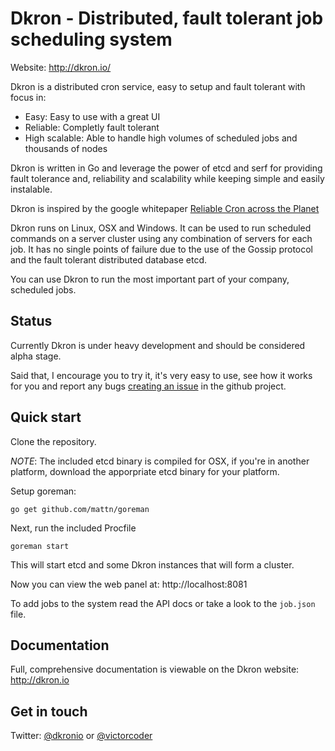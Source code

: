 # Dkron - Distributed, fault tolerant job scheduling system

Website: http://dkron.io/

Dkron is a distributed cron service, easy to setup and fault tolerant with focus in:

- Easy: Easy to use with a great UI
- Reliable: Completly fault tolerant
- High scalable: Able to handle high volumes of scheduled jobs and thousands of nodes

Dkron is written in Go and leverage the power of etcd and serf for providing fault tolerance and, reliability and scalability while keeping simple and easily instalable.

Dkron is inspired by the google whitepaper [Reliable Cron across the Planet](https://queue.acm.org/detail.cfm?id=2745840)

Dkron runs on Linux, OSX and Windows. It can be used to run scheduled commands on a server cluster using any combination of servers for each job. It has no single points of failure due to the use of the Gossip protocol and the fault tolerant distributed database etcd.

You can use Dkron to run the most important part of your company, scheduled jobs.

## Status

Currently Dkron is under heavy development and should be considered alpha stage.

Said that, I encourage you to try it, it's very easy to use, see how it works for you and report any bugs [creating an issue](https://github.com/victorcoder/dkron/issues) in the github project.

## Quick start

Clone the repository.

*NOTE*: The included etcd binary is compiled for OSX, if you're in another platform, download the apporpriate etcd binary for your platform.

Setup goreman:

`go get github.com/mattn/goreman`

Next, run the included Procfile

`goreman start`

This will start etcd and some Dkron instances that will form a cluster.

Now you can view the web panel at: http://localhost:8081

To add jobs to the system read the API docs or take a look to the `job.json` file.

## Documentation

Full, comprehensive documentation is viewable on the Dkron website: http://dkron.io

## Get in touch

Twitter: [@dkronio](https://twitter.com/dkronio) or [@victorcoder](https://twitter.com/victorcoder)
